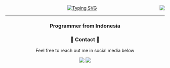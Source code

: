 <img align="right" src="https://visitor-badge.laobi.icu/badge?page_id=zzkydev.zzkydev" />
<div align="center"><a href="https://git.io/typing-svg"><img src="https://readme-typing-svg.demolab.com?font=Fira+Code&pause=1000&color=E4E4E4F8&background=000000&width=435&lines=Hai......;i'm+Muhammad+Aulia+Muzzaki+Nugraha+" alt="Typing SVG" /></a>
</div>
<hr/>
<h3 align="center">Programmer from Indonesia</h3>
<div align="center">
    <h3>📖 Contact 📖</h3>
    <p>Feel free to reach out me in social media below</p>
    <div>
 <a href="https://www.linkedin.com/in/muhammad-aulia-muzzaki-nugraha-a1176728b?utm_source=share&utm_campaign=share_via&utm_content=profile&utm_medium=android_app">
            <img src="https://img.shields.io/badge/LinkedIn-0077B5?style=for-the-badge&logo=linkedin&logoColor=white" /></a>
<a href="https://www.instagram.com/z.aky_/">
            <img src="https://img.shields.io/badge/Instagram-E4405F?style=for-the-badge&logo=instagram&logoColor=white" />
        </a>
